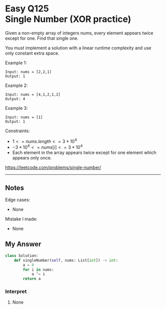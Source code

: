# Easy Q125 <br> Single Number (XOR practice)

Given a non-empty array of integers nums, every element appears twice except for one. Find that single one.

You must implement a solution with a linear runtime complexity and use only constant extra space.



Example 1:
```
Input: nums = [2,2,1]
Output: 1
```
Example 2:
```
Input: nums = [4,1,2,1,2]
Output: 4
```
Example 3:
```
Input: nums = [1]
Output: 1
```

Constraints:

* $1 <= nums.length <= 3 * 10^4$
* $-3 * 10^4 <= nums[i] <= 3 * 10^4$
* Each element in the array appears twice except for one element which appears only once.

https://leetcode.com/problems/single-number/

------------------------------
## Notes
Edge cases:
* None

 Mistake I made:
* None

## My Answer
```Python
class Solution:
    def singleNumber(self, nums: List[int]) -> int:
        a = 0
        for i in nums:
            a ^= i
        return a
```
### Interpret
1. None





